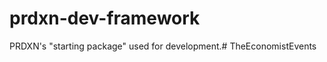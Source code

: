 prdxn-dev-framework
===================

PRDXN's "starting package" used for development.# TheEconomistEvents
